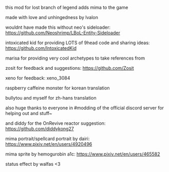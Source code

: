 this mod for lost branch of legend adds mima to the game

made with love and unhingedness by lvalon

wouldnt have made this without neo's sideloader: https://github.com/Neoshrimp/LBoL-Entity-Sideloader

intoxicated kid for providing LOTS of 9head code and sharing ideas: https://github.com/IntoxicatedKid

marisa for providing very cool archetypes to take references from

zosit for feedback and suggestions: https://github.com/Zosit

xeno for feedback: xeno_3084

raspberry caffeine monster for korean translation

bullytou and myself for zh-hans translation

also huge thanks to everyone in #modding of the official discord server for helping out and stuff~

and diddy for the OnRevive reactor suggestion: https://github.com/diddykong27

mima portrait/spellcard portrait by dairi: https://www.pixiv.net/en/users/4920496

mima sprite by hemogurobin a1c: https://www.pixiv.net/en/users/465582

status effect by walfas <3
